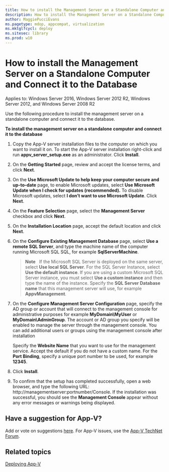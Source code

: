 ```yaml
---
title: How to install the Management Server on a Standalone Computer and Connect it to the Database (Windows 10)
description: How to install the Management Server on a Standalone Computer and Connect it to the Database
author: MaggiePucciEvans
ms.pagetype: mdop, appcompat, virtualization
ms.mktglfcycl: deploy
ms.sitesec: library
ms.prod: w10
---
```



# How to install the Management Server on a Standalone Computer and Connect it to the Database

Applies to: Windows Server 2016, Windows Server 2012 R2, Windows Server 2012, and Windows Server 2008 R2

Use the following procedure to install the management server on a standalone computer and connect it to the database.

**To install the management server on a standalone computer and connect it to the database**

1.  Copy the App-V server installation files to the computer on which you want to install it on. To start the App-V server installation right-click and run **appv\_server\_setup.exe** as an administrator. Click **Install**.

2.  On the **Getting Started** page, review and accept the license terms, and click **Next**.

3.  On the **Use Microsoft Update to help keep your computer secure and up-to-date** page, to enable Microsoft updates, select **Use Microsoft Update when I check for updates (recommended).** To disable Microsoft updates, select **I don’t want to use Microsoft Update**. Click **Next**.

4.  On the **Feature Selection** page, select the **Management Server** checkbox and click **Next**.

5.  On the **Installation Location** page, accept the default location and click **Next**.

6.  On the **Configure Existing Management Database** page, select **Use a remote SQL Server**, and type the machine name of the computer running Microsoft SQL SQL, for example **SqlServerMachine**.

    >**Note**  
    If the Microsoft SQL Server is deployed on the same server, select **Use local SQL Server**. For the SQL Server Instance, select **Use the default instance**. If you are using a custom Microsoft SQL Server instance, you must select **Use a custom instance** and then type the name of the instance. Specify the **SQL Server Database name** that this management server will use, for example **AppvManagement**.

7.  On the **Configure Management Server Configuration** page, specify the AD group or account that will connect to the management console for administrative purposes for example **MyDomain\\MyUser** or **MyDomain\\AdminGroup**. The account or AD group you specify will be enabled to manage the server through the management console. You can add additional users or groups using the management console after installation

    Specify the **Website Name** that you want to use for the management service. Accept the default if you do not have a custom name. For the **Port Binding**, specify a unique port number to be used, for example **12345**.

8.  Click **Install**.

9.  To confirm that the setup has completed successfully, open a web browser, and type the following URL: http://managementserver:portnumber/Console. If the installation was successful, you should see the **Management Console** appear without any error messages or warnings being displayed.

## Have a suggestion for App-V?  

Add or vote on suggestions [here](http://appv.uservoice.com/forums/280448-microsoft-application-virtualization). For App-V issues, use the [App-V TechNet Forum](https://social.technet.microsoft.com/Forums/en-US/home?forum=mdopappv).

## Related topics


[Deploying App-V](appv-deploying-appv.md)

 

 





